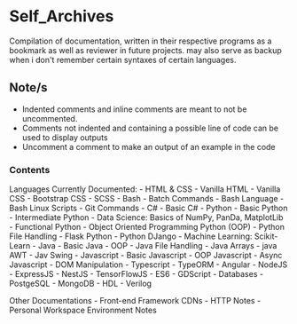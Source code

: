 # Self_Archives
Compilation of documentation, written in their respective programs as a bookmark as well as reviewer in future projects.
may also serve as backup when i don't remember certain syntaxes of certain languages.

## Note/s
- Indented comments and inline comments are meant to not be uncommented. 
- Comments not indented and containing a possible line of code can be used to display outputs
- Uncomment a comment to make an output of an example in the code

### Contents
Languages Currently Documented:
    - HTML & CSS
        - Vanilla HTML
        - Vanilla CSS
        - Bootstrap CSS
        - SCSS
    - Bash
        - Batch Commands
        - Bash Language
        - Bash Linux Scripts
        - Git Commands
    - C#
        - Basic C#
    - Python
        - Basic Python
        - Intermediate Python
        - Data Science: Basics of NumPy, PanDa, MatplotLib
        - Functional Python
        - Object Oriented Programming Python (OOP)
        - Python File Handling
        - Flask Python
        - Python DJango
        - Machine Learning: Scikit-Learn
    - Java 
        - Basic Java
        - OOP
        - Java File Handling
        - Java Arrays
        - java AWT
        - Jav Swing
    - Javascript
        - Basic Javascript
            - OOP Javascript
            - Async Javascript
            - DOM Manipulation
            - Typescript
                - TypeORM
                - Angular
            - NodeJS
                - ExpressJS
                - NestJS
            - TensorFlowJS
        - ES6 
    - GDScript
    - Databases 
        - PostgeSQL
        - MongoDB
    - HDL
        - Verilog

Other Documentations
    - Front-end Framework CDNs
    - HTTP Notes
    - Personal Workspace Environment Notes
